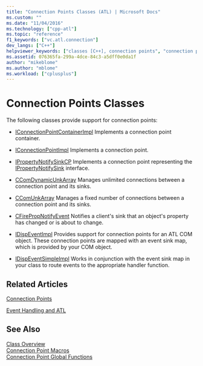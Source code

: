 ```yaml
---
title: "Connection Points Classes (ATL) | Microsoft Docs"
ms.custom: ""
ms.date: "11/04/2016"
ms.technology: ["cpp-atl"]
ms.topic: "reference"
f1_keywords: ["vc.atl.connection"]
dev_langs: ["C++"]
helpviewer_keywords: ["classes [C++], connection points", "connection points classes"]
ms.assetid: 076365fa-299a-4dce-84c3-a5dff0e0da1f
author: "mikeblome"
ms.author: "mblome"
ms.workload: ["cplusplus"]
---
```

# Connection Points Classes

The following classes provide support for connection points:

- [IConnectionPointContainerImpl](../atl/reference/iconnectionpointcontainerimpl-class.md) Implements a connection point container.

- [IConnectionPointImpl](../atl/reference/iconnectionpointimpl-class.md) Implements a connection point.

- [IPropertyNotifySinkCP](../atl/reference/ipropertynotifysinkcp-class.md) Implements a connection point representing the [IPropertyNotifySink](/windows/desktop/api/ocidl/nn-ocidl-ipropertynotifysink) interface.

- [CComDynamicUnkArray](../atl/reference/ccomdynamicunkarray-class.md) Manages unlimited connections between a connection point and its sinks.

- [CComUnkArray](../atl/reference/ccomunkarray-class.md) Manages a fixed number of connections between a connection point and its sinks.

- [CFirePropNotifyEvent](../atl/reference/cfirepropnotifyevent-class.md) Notifies a client's sink that an object's property has changed or is about to change.

- [IDispEventImpl](../atl/reference/idispeventimpl-class.md) Provides support for connection points for an ATL COM object. These connection points are mapped with an event sink map, which is provided by your COM object.

- [IDispEventSimpleImpl](../atl/reference/idispeventsimpleimpl-class.md) Works in conjunction with the event sink map in your class to route events to the appropriate handler function.

## Related Articles

[Connection Points](../atl/atl-connection-points.md)

[Event Handling and ATL](../atl/event-handling-and-atl.md)

## See Also

[Class Overview](../atl/atl-class-overview.md)<br/>
[Connection Point Macros](../atl/reference/connection-point-macros.md)<br/>
[Connection Point Global Functions](../atl/reference/connection-point-global-functions.md)

